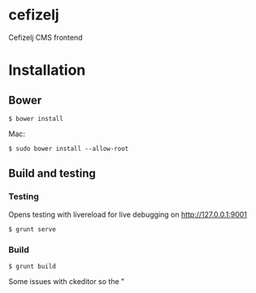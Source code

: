 cefizelj
========

Cefizelj CMS frontend


# Installation

## Bower

    $ bower install

Mac:

    $ sudo bower install --allow-root

## Build and testing


### Testing
Opens testing with livereload for live debugging on http://127.0.0.1:9001

    $ grunt serve

### Build
    $ grunt build

Some issues with ckeditor so the "<script>" to import the ckeditor needs to be added to the compiled index.html in the /dist folder
